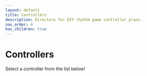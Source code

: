 ```yaml
---
layout: default
title: Controllers
description: Directory for DIY rhythm game controller plans.
nav_order: 4
has_children: true
---
```


# Controllers

Select a controller from the list below!